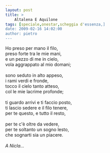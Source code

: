 ```yaml
---
layout: post
title: >
    Altalena E Aquilone
tags: [speciale,onestar,scheggia d'essenza,]
date: 2009-02-16 14:02:00
author: pietro
---
```

Ho preso per mano il filo,<br/>preso forte tra le mie mani,<br/>e un pezzo di me in cielo,<br/>vola aggrappato al mio domani;<br/><br/>sono seduto in alto appeso,<br/>i rami verdi e fronde,<br/>tocco il cielo tanto atteso,<br/>col le mie lacrime profonde;<br/><br/>ti guardo arrivi e ti faccio posto,<br/>ti lascio sedere e il filo tenere,<br/>per te questo, e tutto il resto,<br/><br/>per te c'è oltre da vedere,<br/>per te soltanto un sogno lesto,<br/>che sognarti sia un piacere.<br/><br/><span style="font-style: italic">A Nicla...</span>
